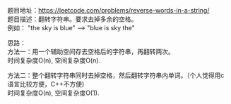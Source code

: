 题目地址：https://leetcode.com/problems/reverse-words-in-a-string/  
题目描述：翻转字符串。要求去掉多余的空格。  
例如： "the sky is blue" --> "blue is sky the"  

思路：  
方法一：用一个辅助空间存去空格后的字符串，再翻转两次。  
时间复杂度O(n), 空间复杂度O(n).  

方法二：整个翻转字符串同时去掉空格，然后翻转字符串内单词。（个人觉得用c语言比较方便，C++不方便)  
时间复杂度O(n), 空间复杂度O(1).  
